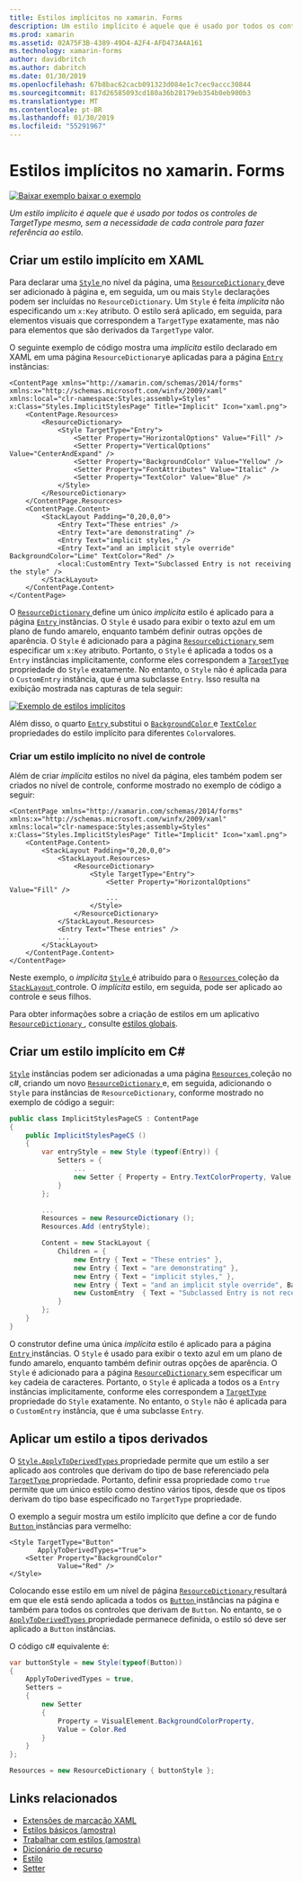 ```yaml
---
title: Estilos implícitos no xamarin. Forms
description: Um estilo implícito é aquele que é usado por todos os controles de TargetType mesmo, sem a necessidade de cada controle para fazer referência ao estilo.
ms.prod: xamarin
ms.assetid: 02A75F3B-4389-49D4-A2F4-AFD473A4A161
ms.technology: xamarin-forms
author: davidbritch
ms.author: dabritch
ms.date: 01/30/2019
ms.openlocfilehash: 67b8bac62cacb091323d084e1c7cec9accc30844
ms.sourcegitcommit: 817d26585093cd180a36b28179eb354b0eb900b3
ms.translationtype: MT
ms.contentlocale: pt-BR
ms.lasthandoff: 01/30/2019
ms.locfileid: "55291967"
---
```

# <a name="implicit-styles-in-xamarinforms"></a>Estilos implícitos no xamarin. Forms

[![Baixar exemplo](~/media/shared/download.png) baixar o exemplo](https://developer.xamarin.com/samples/xamarin-forms/UserInterface/Styles/BasicStyles/)

_Um estilo implícito é aquele que é usado por todos os controles de TargetType mesmo, sem a necessidade de cada controle para fazer referência ao estilo._

## <a name="create-an-implicit-style-in-xaml"></a>Criar um estilo implícito em XAML

Para declarar uma [ `Style` ](xref:Xamarin.Forms.Style) no nível da página, uma [ `ResourceDictionary` ](xref:Xamarin.Forms.ResourceDictionary) deve ser adicionado à página e, em seguida, um ou mais `Style` declarações podem ser incluídas no `ResourceDictionary`. Um `Style` é feita *implícita* não especificando um `x:Key` atributo. O estilo será aplicado, em seguida, para elementos visuais que correspondem a `TargetType` exatamente, mas não para elementos que são derivados da `TargetType` valor.

O seguinte exemplo de código mostra uma *implícita* estilo declarado em XAML em uma página `ResourceDictionary`e aplicadas para a página [ `Entry` ](xref:Xamarin.Forms.Entry) instâncias:

```xaml
<ContentPage xmlns="http://xamarin.com/schemas/2014/forms" xmlns:x="http://schemas.microsoft.com/winfx/2009/xaml" xmlns:local="clr-namespace:Styles;assembly=Styles" x:Class="Styles.ImplicitStylesPage" Title="Implicit" Icon="xaml.png">
    <ContentPage.Resources>
        <ResourceDictionary>
            <Style TargetType="Entry">
                <Setter Property="HorizontalOptions" Value="Fill" />
                <Setter Property="VerticalOptions" Value="CenterAndExpand" />
                <Setter Property="BackgroundColor" Value="Yellow" />
                <Setter Property="FontAttributes" Value="Italic" />
                <Setter Property="TextColor" Value="Blue" />
            </Style>
        </ResourceDictionary>
    </ContentPage.Resources>
    <ContentPage.Content>
        <StackLayout Padding="0,20,0,0">
            <Entry Text="These entries" />
            <Entry Text="are demonstrating" />
            <Entry Text="implicit styles," />
            <Entry Text="and an implicit style override" BackgroundColor="Lime" TextColor="Red" />
            <local:CustomEntry Text="Subclassed Entry is not receiving the style" />
        </StackLayout>
    </ContentPage.Content>
</ContentPage>
```

O [ `ResourceDictionary` ](xref:Xamarin.Forms.ResourceDictionary) define um único *implícita* estilo é aplicado para a página [ `Entry` ](xref:Xamarin.Forms.Entry) instâncias. O `Style` é usado para exibir o texto azul em um plano de fundo amarelo, enquanto também definir outras opções de aparência. O `Style` é adicionado para a página [ `ResourceDictionary` ](xref:Xamarin.Forms.ResourceDictionary) sem especificar um `x:Key` atributo. Portanto, o `Style` é aplicada a todos os a `Entry` instâncias implicitamente, conforme eles correspondem a [ `TargetType` ](xref:Xamarin.Forms.Style.TargetType) propriedade do `Style` exatamente. No entanto, o `Style` não é aplicada para o `CustomEntry` instância, que é uma subclasse `Entry`. Isso resulta na exibição mostrada nas capturas de tela seguir:

[![](implicit-images/implicit-styles.png "Exemplo de estilos implícitos")](implicit-images/implicit-styles-large.png#lightbox "estilos implícitos de exemplo")

Além disso, o quarto [ `Entry` ](xref:Xamarin.Forms.Entry) substitui o [ `BackgroundColor` ](xref:Xamarin.Forms.VisualElement.BackgroundColor) e [ `TextColor` ](xref:Xamarin.Forms.Entry.TextColor) propriedades do estilo implícito para diferentes `Color`valores.

### <a name="create-an-implicit-style-at-the-control-level"></a>Criar um estilo implícito no nível de controle

Além de criar *implícita* estilos no nível da página, eles também podem ser criados no nível de controle, conforme mostrado no exemplo de código a seguir:

```xaml
<ContentPage xmlns="http://xamarin.com/schemas/2014/forms" xmlns:x="http://schemas.microsoft.com/winfx/2009/xaml" xmlns:local="clr-namespace:Styles;assembly=Styles" x:Class="Styles.ImplicitStylesPage" Title="Implicit" Icon="xaml.png">
    <ContentPage.Content>
        <StackLayout Padding="0,20,0,0">
            <StackLayout.Resources>
                <ResourceDictionary>
                    <Style TargetType="Entry">
                        <Setter Property="HorizontalOptions" Value="Fill" />
                        ...
                    </Style>
                </ResourceDictionary>
            </StackLayout.Resources>
            <Entry Text="These entries" />
            ...
        </StackLayout>
    </ContentPage.Content>
</ContentPage>
```

Neste exemplo, o *implícita* [ `Style` ](xref:Xamarin.Forms.Style) é atribuído para o [ `Resources` ](xref:Xamarin.Forms.VisualElement.Resources) coleção da [ `StackLayout` ](xref:Xamarin.Forms.StackLayout)controle. O *implícita* estilo, em seguida, pode ser aplicado ao controle e seus filhos.

Para obter informações sobre a criação de estilos em um aplicativo [ `ResourceDictionary` ](xref:Xamarin.Forms.ResourceDictionary), consulte [estilos globais](~/xamarin-forms/user-interface/styles/application.md).

## <a name="create-an-implicit-style-in-c35"></a>Criar um estilo implícito em C&#35;

[`Style`](xref:Xamarin.Forms.Style) instâncias podem ser adicionadas a uma página [ `Resources` ](xref:Xamarin.Forms.VisualElement.Resources) coleção no c#, criando um novo [ `ResourceDictionary` ](xref:Xamarin.Forms.ResourceDictionary)e, em seguida, adicionando o `Style` para instâncias de `ResourceDictionary`, conforme mostrado no exemplo de código a seguir:

```csharp
public class ImplicitStylesPageCS : ContentPage
{
    public ImplicitStylesPageCS ()
    {
        var entryStyle = new Style (typeof(Entry)) {
            Setters = {
                ...
                new Setter { Property = Entry.TextColorProperty, Value = Color.Blue }
            }
        };

        ...
        Resources = new ResourceDictionary ();
        Resources.Add (entryStyle);

        Content = new StackLayout {
            Children = {
                new Entry { Text = "These entries" },
                new Entry { Text = "are demonstrating" },
                new Entry { Text = "implicit styles," },
                new Entry { Text = "and an implicit style override", BackgroundColor = Color.Lime, TextColor = Color.Red },
                new CustomEntry  { Text = "Subclassed Entry is not receiving the style" }
            }
        };
    }
}
```

O construtor define uma única *implícita* estilo é aplicado para a página [ `Entry` ](xref:Xamarin.Forms.Entry) instâncias. O `Style` é usado para exibir o texto azul em um plano de fundo amarelo, enquanto também definir outras opções de aparência. O `Style` é adicionado para a página [ `ResourceDictionary` ](xref:Xamarin.Forms.ResourceDictionary) sem especificar um `key` cadeia de caracteres. Portanto, o `Style` é aplicada a todos os a `Entry` instâncias implicitamente, conforme eles correspondem a [ `TargetType` ](xref:Xamarin.Forms.Style.TargetType) propriedade do `Style` exatamente. No entanto, o `Style` não é aplicada para o `CustomEntry` instância, que é uma subclasse `Entry`.

## <a name="apply-a-style-to-derived-types"></a>Aplicar um estilo a tipos derivados

O [ `Style.ApplyToDerivedTypes` ](xref:Xamarin.Forms.Style.ApplyToDerivedTypes) propriedade permite que um estilo a ser aplicado aos controles que derivam do tipo de base referenciado pela [ `TargetType` ](xref:Xamarin.Forms.Style.TargetType) propriedade. Portanto, definir essa propriedade como `true` permite que um único estilo como destino vários tipos, desde que os tipos derivam do tipo base especificado no `TargetType` propriedade.

O exemplo a seguir mostra um estilo implícito que define a cor de fundo [ `Button` ](xref:Xamarin.Forms.Button) instâncias para vermelho:

```xaml
<Style TargetType="Button"
       ApplyToDerivedTypes="True">
    <Setter Property="BackgroundColor"
            Value="Red" />
</Style>
```

Colocando esse estilo em um nível de página [ `ResourceDictionary` ](xref:Xamarin.Forms.ResourceDictionary) resultará em que ele está sendo aplicada a todos os [ `Button` ](xref:Xamarin.Forms.Button) instâncias na página e também para todos os controles que derivam de `Button`. No entanto, se o [ `ApplyToDerivedTypes` ](xref:Xamarin.Forms.Style.ApplyToDerivedTypes) propriedade permanece definida, o estilo só deve ser aplicado a `Button` instâncias.

O código c# equivalente é:

```csharp
var buttonStyle = new Style(typeof(Button))
{
    ApplyToDerivedTypes = true,
    Setters =
    {
        new Setter
        {
            Property = VisualElement.BackgroundColorProperty,
            Value = Color.Red
        }
    }
};

Resources = new ResourceDictionary { buttonStyle };
```

## <a name="related-links"></a>Links relacionados

- [Extensões de marcação XAML](~/xamarin-forms/xaml/xaml-basics/xaml-markup-extensions.md)
- [Estilos básicos (amostra)](https://developer.xamarin.com/samples/xamarin-forms/UserInterface/Styles/BasicStyles/)
- [Trabalhar com estilos (amostra)](https://developer.xamarin.com/samples/xamarin-forms/WorkingWithStyles/)
- [Dicionário de recurso](xref:Xamarin.Forms.ResourceDictionary)
- [Estilo](xref:Xamarin.Forms.Style)
- [Setter](xref:Xamarin.Forms.Setter)
